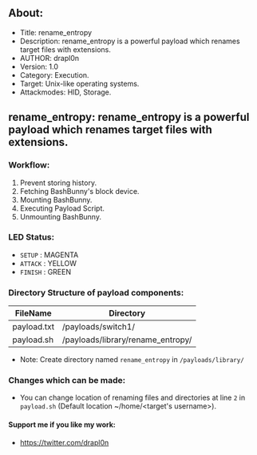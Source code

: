 ## About:
* Title: rename_entropy
* Description: rename_entropy is a powerful payload which renames target files with extensions.
* AUTHOR: drapl0n
* Version: 1.0
* Category: Execution.
* Target: Unix-like operating systems.
* Attackmodes: HID, Storage.

## rename_entropy: rename_entropy is a powerful payload which renames target files with extensions.

### Workflow:
1. Prevent storing history.
2. Fetching BashBunny's block device.
3. Mounting BashBunny.
4. Executing Payload Script.
5. Unmounting BashBunny.

### LED Status:
* `SETUP`   : MAGENTA
* `ATTACK`  : YELLOW
* `FINISH`  : GREEN

### Directory Structure of payload components:
| FileName       | Directory                         |
| -------------- | ----------------------------------|
| payload.txt    | /payloads/switch1/                |
| payload.sh     | /payloads/library/rename_entropy/ |

* Note: Create directory named `rename_entropy` in `/payloads/library/`

### Changes which can be made:
* You can change location of renaming files and directories at line `2` in `payload.sh` (Default location ~/home/<target's username>).

#### Support me if you like my work:
* https://twitter.com/drapl0n 
